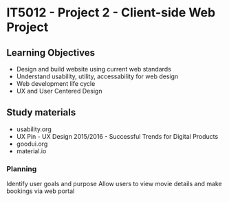 # IT5012 - Project 2 - Client-side Web Project
## Learning Objectives
- Design and build website using current web standards
- Understand usability, utility, accessability for web design
- Web development life cycle
- UX and User Centered Design

## Study materials 
- usability.org
- UX Pin - UX Design 2015/2016 - Successful Trends for Digital Products
- goodui.org
- material.io

### Planning
 Identify user goals and purpose
 Allow users to view movie details and make bookings via web portal
 

 